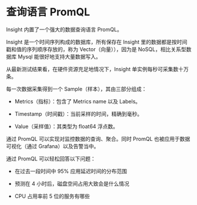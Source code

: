 # 查询语言 PromQL

Insight 内置了一个强大的数据查询语言 PromQL。

Insight 是一个时间序列构成的数据库，所有保存在 Insight 里的数据都是按时间戳和值的序列顺序存放的，称为 Vector（向量）），因为是 NoSQL，相比关系型数据库 Mysql 能很好地支持大量数据写入。

从最新测试结果看，在硬件资源充足地情况下，Insight 单实例每秒可采集数十万条。

每一次数据采集得到一个 Sample（样本），其由三部分组成：

- Metrics（指标）：包含了 Metrics name 以及 Labels。

- Timestamp（时间戳）：当前采样的时间，精确到毫秒。

- Value（采样值）：其类型为 float64 浮点数。

通过 PromQL 可以实现对监控数据的查询、聚合。同时 PromQL 也被应用于数据可视化（通过 Grafana）以及告警当中。

通过 PromQL 可以轻松回答以下问题：

- 在过去一段时间中 95% 应用延迟时间的分布范围

- 预测在 4 小时后，磁盘空间占用大致会是什么情况

- CPU 占用率前 5 位的服务有哪些
